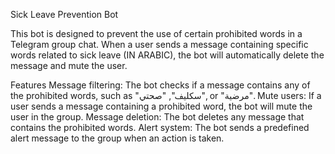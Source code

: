 Sick Leave Prevention Bot

This bot is designed to prevent the use of certain prohibited words in a Telegram group chat. When a user sends a message containing specific words related to sick leave (IN ARABIC), the bot will automatically delete the message and mute the user.

Features
Message filtering: The bot checks if a message contains any of the prohibited words, such as "سكليف", "صحتي", or "مرضية".
Mute users: If a user sends a message containing a prohibited word, the bot will mute the user in the group.
Message deletion: The bot deletes any message that contains the prohibited words.
Alert system: The bot sends a predefined alert message to the group when an action is taken.
